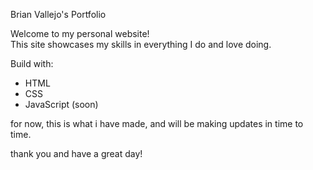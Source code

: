 Brian Vallejo's Portfolio

Welcome to my personal website!  
This site showcases my skills in everything I do and love doing.

Build with:
- HTML
- CSS
- JavaScript (soon)

for now, this is what i have made, and will be making updates in time to time.

thank you and have a great day!
